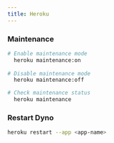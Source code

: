 ```yaml
---
title: Heroku
---
```


### Maintenance

```bash
# Enable maintenance mode
  heroku maintenance:on
  
# Disable maintenance mode
  heroku maintenance:off

# Check maintenance status
  heroku maintenance
```

### Restart Dyno

```bash
heroku restart --app <app-name>
```
